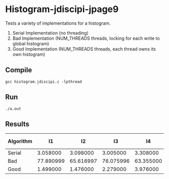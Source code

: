 # Histogram-jdiscipi-jpage9
Tests a variety of implementations for a histogram.

1. Serial Implementation (no threading)
2. Bad Implementation (NUM_THREADS threads, locking for each write to global histogram)
3. Good Implementation (NUM_THREADS threads, each thread owns its own histogram)

## Compile
```console
gcc histogram.jdiscipi.c -lpthread
```
## Run 
```console
./a.out
```

## Results
| Algorithm | I1        | I2        | I3        | I4        | I5        | Average Runtime |
|-----------|-----------|-----------|-----------|-----------|-----------|-----------------|
| Serial    | 3.058000  | 3.098000  | 3.005000  | 3.308000  | 3.040000  | 3.1018          |
| Bad       | 77.890999 | 65.616997 | 76.075996 | 63.355000 | 76.143997 | 71.8165978      |
| Good      | 1.499000  | 1.476000  | 2.279000  | 3.976000  | 1.473000  | 2.1406          |
